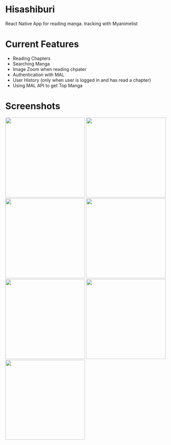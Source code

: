 # Hisashiburi
React Native App for reading manga. tracking with Myanimelist

# Current Features
* Reading Chapters
* Searching Manga
* Image Zoom when reading chpater
* Authentication with MAL
* User History (only when user is logged in and has read a chapter)
* Using MAL API to get Top Manga


# Screenshots
<div>
  <img src="https://i.ibb.co/fksjZYr/Homepage.jpg" width="250px"/> 
  <img src="https://i.ibb.co/GvMzZvq/Top-Manga-Page.jpg" width="250px"/> 
  <img src="https://i.ibb.co/sRYTkBK/Log-In-Page.jpg" width="250px" /> 
  <img src="https://i.ibb.co/FBmDpTg/Profile-Page.jpg" width="250px"/> 
  <img src="https://i.ibb.co/bPx6yNB/Manga-Details.jpg" width="250px"/> 
  <img src="https://i.ibb.co/QXsFKDY/Chapter-Page.jpg" width="250px"/>
  <img src="https://i.ibb.co/BCzM0fT/Screenshot-20220507-023900-Hisashiburi.jpg" width="250px"/> 
  </div>
<br/>

